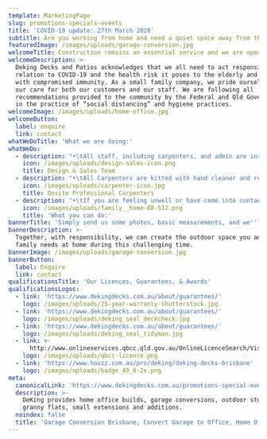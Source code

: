 ```yaml
---
template: MarketingPage
slug: promotions-specials-events
title: 'COVID-19 update: 27th March 2020'
subtitle: Are you working from home and need a quiet space away from the kids?
featuredImage: /images/uploads/garage-conversion.jpg
welcomeTitle: Construction remains an essential service and we are open for business.
welcomeDescription: >-
  Deking Decks and Patios acknowledges that we all need to act responsibly in
  relation to COVID-19 and the health risk it poses to the elderly and those
  with compromised immunity. As a small family company, we pride ourselves on
  our care for both our customers and our staff. We are following all
  recommendations provided to the community by the Federal and Qld Governments
  in the practice of “social distancing” and hygiene practices.
welcomeImage: /images/uploads/home-office.jpg
welcomeButton:
  label: enquire
  link: contact
whatWeDoTitle: 'What we are doing:'
whatWeDo:
  - description: "•\tAll staff, including carpenters, and admin are instructed on social distancing requirements currently advised as a min of 2 meters. Any handshakes or hugs will have to wait but we appreciate any feedback via email or phone.\n•\tIf you would prefer not to meet in person for a design consultation, with a few photos and basic dimensions from you, we can easily use google maps to provide a quote for your new project via email and phone. We can also FaceTime, Skype, Zoom, etc.\n•\tDuring any visits by our design consultants, we will endeavour to assist you without entering your home where possible."
    icon: /images/uploads/design-sales-icon.png
    title: Design & Sales Team
  - description: "•\tAll Carpenters are kitted with hand cleaner and required to use it before entering and exiting any property.\n•\tWe are shortly going to provide our carpenters with surgical face masks for projects with clients who are either elderly or in the “at risk” category.\n•\tWe are monitoring the health of our employees constantly and have advised anyone who is feeling unwell to stay home from work for the required quarantine period"
    icon: /images/uploads/carpenter-icon.jpg
    title: Onsite Professional Carpenters
  - description: "•\tIf you are feeling unwell or have come into contact with anyone you suspect may have been exposed to COVID 19, please advise us immediately so that we can make alternative arrangements to assist you.\n•\tPlease act responsibly when our staff or carpenters are at your home… No need to offer us a cup of tea or biscuits.  We request that any questions you have are directed by phone or email to our beautiful Shelley in admin or our design consultant’s Roly and Brett. This helps the carpenters to do their job without any social interaction, meaning that your project will be completed that much sooner for your enjoyment. \n•\tIf our design consultants visit your home to provide a quotation, we ask that the 2 metre social distancing rule is respected for your safety and ours.  \n•\tWhere possible, guide our design consultants around your potential project from outside the home."
    icon: /images/uploads/family__home-08-512.png
    title: 'What you can do:'
bannerTitle: 'Simply send us some photos, basic measurements, and we''ll provide you a quote'
bannerDescription: >-
  Together, with responsibility, we can create the outdoor space you and your
  family needs at home during this challenging time.
bannerImage: /images/uploads/garage-conversion.jpg
bannerButton:
  label: Enquire
  link: contact
qualificationsTitle: 'Our Licences, Guarantees, & Awards'
qualificationsLogos:
  - link: 'https://www.dekingdecks.com.au/about/guarantees/'
    logo: /images/uploads/25-year-warranty-shutterstock.jpg
  - link: 'https://www.dekingdecks.com.au/about/guarantees/'
    logo: /images/uploads/deking_seal_deckcheck.jpg
  - link: 'https://www.dekingdecks.com.au/about/guarantees/'
    logo: /images/uploads/deking_seal_tidyman.jpg
  - link: >-
      http://www.onlineservices.qbcc.qld.gov.au/OnlineLicenceSearch/VisualElements/ShowDetailResultContent.aspx?LicNO=1042297&licCat=LIC&name=&firstName=&searchType=Contractor&FromPage=SearchContr
    logo: /images/uploads/qbcc-licence.png
  - link: 'https://www.houzz.com.au/pro/deking/deking-decks-brisbane'
    logo: /images/uploads/badge_49_8-2x.png
meta:
  canonicalLink: 'https://www.dekingdecks.com.au/promotions-special-events/'
  description: >-
    DeKing provides home office builds, garage conversions, outdoor studios,
    granny flats, small extensions and additions.
  noindex: false
  title: 'Garage Conversion Brisbane, Convert Garage to Office, Home Office Build'
---
```


